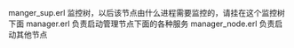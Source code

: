 manger_sup.erl 监控树，以后该节点由什么进程需要监控的，请挂在这个监控树下面
manager.erl 负责启动管理节点下面的各种服务
manager_node.erl 负责启动其他节点

